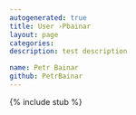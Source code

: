 ```yaml
---
autogenerated: true
title: User ›Pbainar
layout: page
categories: 
description: test description

name: Petr Bainar
github: PetrBainar
---
```

{% include stub %}

